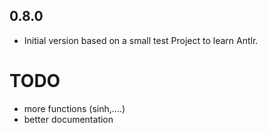 ## 0.8.0

- Initial version based on a small test Project to learn Antlr.



# TODO
- more functions (sinh,....)
- better documentation
